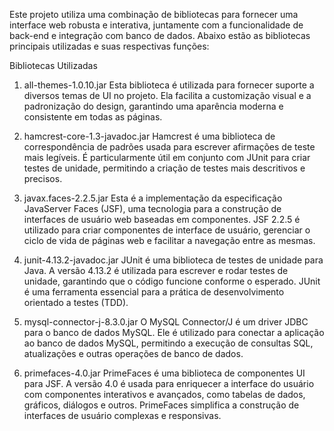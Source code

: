 Este projeto utiliza uma combinação de bibliotecas para fornecer uma interface web robusta e interativa, 
juntamente com a funcionalidade de back-end e integração com banco de dados. Abaixo estão as bibliotecas 
principais utilizadas e suas respectivas funções:

Bibliotecas Utilizadas

1. all-themes-1.0.10.jar
Esta biblioteca é utilizada para fornecer suporte a diversos temas de UI no projeto. Ela facilita a customização visual e a padronização do design,
garantindo uma aparência moderna e consistente em todas as páginas.

3. hamcrest-core-1.3-javadoc.jar
Hamcrest é uma biblioteca de correspondência de padrões usada para escrever afirmações de teste mais legíveis. É particularmente útil em conjunto com JUnit para criar testes de unidade,
permitindo a criação de testes mais descritivos e precisos.

5. javax.faces-2.2.5.jar
Esta é a implementação da especificação JavaServer Faces (JSF), uma tecnologia para a construção de interfaces de usuário web baseadas em componentes.
JSF 2.2.5 é utilizado para criar componentes de interface de usuário, gerenciar o ciclo de vida de páginas web e facilitar a navegação entre as mesmas.

7. junit-4.13.2-javadoc.jar
JUnit é uma biblioteca de testes de unidade para Java. A versão 4.13.2 é utilizada para escrever e rodar testes de unidade, garantindo que o código funcione conforme o esperado.
JUnit é uma ferramenta essencial para a prática de desenvolvimento orientado a testes (TDD).

9. mysql-connector-j-8.3.0.jar
O MySQL Connector/J é um driver JDBC para o banco de dados MySQL. Ele é utilizado para conectar a aplicação ao banco de dados MySQL, permitindo a execução de consultas SQL,
atualizações e outras operações de banco de dados.

11. primefaces-4.0.jar
PrimeFaces é uma biblioteca de componentes UI para JSF. A versão 4.0 é usada para enriquecer a interface do usuário com componentes interativos e avançados, como tabelas de dados,
gráficos, diálogos e outros. PrimeFaces simplifica a construção de interfaces de usuário complexas e responsivas.

